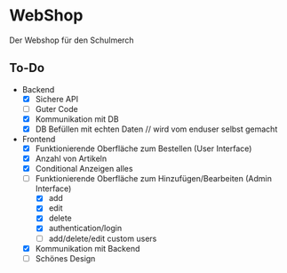 # WebShop 

Der Webshop für den Schulmerch

## To-Do
- Backend
  - [x] Sichere API
  - [ ] Guter Code
  - [x] Kommunikation mit DB
  - [x] DB Befüllen mit echten Daten // wird vom enduser selbst gemacht
- Frontend
  - [X] Funktionierende Oberfläche zum Bestellen (User Interface)
  - [X] Anzahl von Artikeln
  - [X] Conditional Anzeigen alles
  - [ ] Funktionierende Oberfläche zum Hinzufügen/Bearbeiten (Admin Interface)
    - [x] add
    - [x] edit
    - [x] delete
    - [x] authentication/login
    - [ ] add/delete/edit custom users 
  - [X] Kommunikation mit Backend
  - [ ] Schönes Design
